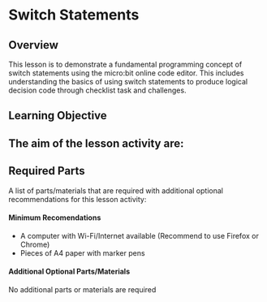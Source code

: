 # Switch Statements

## Overview
This lesson is to demonstrate a fundamental programming concept of switch statements using the micro:bit online code editor. This includes understanding the basics of using switch statements to produce logical decision code through checklist task and challenges.

## Learning Objective
The aim of the lesson activity are:
- 

## Required Parts
A list of parts/materials that are required with additional optional recommendations for this lesson activity:

#### Minimum Recomendations
- A computer with Wi-Fi/Internet available (Recommend to use Firefox or Chrome)
- Pieces of A4 paper with marker pens

#### Additional Optional Parts/Materials
No additional parts or materials are required